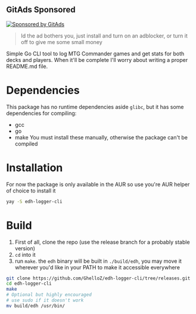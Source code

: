 <!-- GitAds-Verify: K5ELW3H2XRUO1Q34LJ73XEA5FRMBMHJM -->
## GitAds Sponsored
[![Sponsored by GitAds](https://gitads.dev/v1/ad-serve?source=ghelloz/edhstats@github)](https://gitads.dev/v1/ad-track?source=ghelloz/edhstats@github)
> Id the ad bothers you, just install and turn on an adblocker, or turn it off to give me some small money

Simple Go CLI tool to log MTG Commander games and get stats for both decks and players. 
When it'll be complete I'll worry about writing a proper README.md file. 

# Dependencies
This package has no runtime dependencies aside `glibc`, but it has some dependencies for compiling:
- gcc
- go
- make
You must install these manually, otherwise the package can't be compiled

# Installation
For now the package is only available in the AUR so use you're AUR helper of choice to install it
```bash
yay -S edh-logger-cli
```
# Build
1. First of all, clone the repo (use the release branch for a probably stable version)
2. `cd` into it
3. run `make`. the `edh` binary will be built in `./build/edh`, you may move it wherever you'd like in your PATH to make it accessible everywhere
```bash
git clone https://github.com/GhelloZ/edh-logger-cli/tree/releases.git
cd edh-logger-cli
make
# Optional but highly encouraged
# use sudo if it doesn't work
mv build/edh /usr/bin/
```
